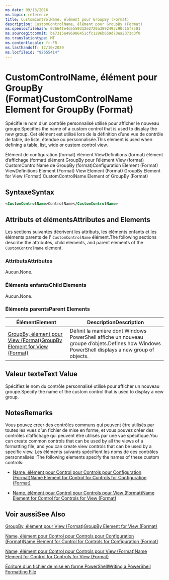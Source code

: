 ```yaml
---
ms.date: 09/13/2016
ms.topic: reference
title: CustomControlName, élément pour GroupBy (Format)
description: CustomControlName, élément pour GroupBy (Format)
ms.openlocfilehash: 03664fe4d5559312e2720a3892493c90c15f7501
ms.sourcegitcommit: ba7315a496986451cfc1296b659d73ea2373d3f0
ms.translationtype: MT
ms.contentlocale: fr-FR
ms.lasthandoff: 12/10/2020
ms.locfileid: "92655414"
---
```

# <a name="customcontrolname-element-for-groupby-format"></a><span data-ttu-id="c41ec-103">CustomControlName, élément pour GroupBy (Format)</span><span class="sxs-lookup"><span data-stu-id="c41ec-103">CustomControlName Element for GroupBy (Format)</span></span>

<span data-ttu-id="c41ec-104">Spécifie le nom d’un contrôle personnalisé utilisé pour afficher le nouveau groupe.</span><span class="sxs-lookup"><span data-stu-id="c41ec-104">Specifies the name of a custom control that is used to display the new group.</span></span> <span data-ttu-id="c41ec-105">Cet élément est utilisé lors de la définition d’une vue de contrôle de table, de liste, étendue ou personnalisée.</span><span class="sxs-lookup"><span data-stu-id="c41ec-105">This element is used when defining a table, list, wide or custom control view.</span></span>

<span data-ttu-id="c41ec-106">Élément de configuration (format) élément ViewDefinitions (format) élément d’affichage (format) élément GroupBy pour l’élément View (format) CustomControlName de GroupBy (format)</span><span class="sxs-lookup"><span data-stu-id="c41ec-106">Configuration Element (Format) ViewDefinitions Element (Format) View Element (Format) GroupBy Element for View (Format) CustomControlName Element of GroupBy (Format)</span></span>

## <a name="syntax"></a><span data-ttu-id="c41ec-107">Syntaxe</span><span class="sxs-lookup"><span data-stu-id="c41ec-107">Syntax</span></span>

```xml
<CustomControlName>ControlName</CustomControlName>
```

## <a name="attributes-and-elements"></a><span data-ttu-id="c41ec-108">Attributs et éléments</span><span class="sxs-lookup"><span data-stu-id="c41ec-108">Attributes and Elements</span></span>

<span data-ttu-id="c41ec-109">Les sections suivantes décrivent les attributs, les éléments enfants et les éléments parents de l' `CustomControlName` élément.</span><span class="sxs-lookup"><span data-stu-id="c41ec-109">The following sections describe the attributes, child elements, and parent elements of the `CustomControlName` element.</span></span>

### <a name="attributes"></a><span data-ttu-id="c41ec-110">Attributs</span><span class="sxs-lookup"><span data-stu-id="c41ec-110">Attributes</span></span>

<span data-ttu-id="c41ec-111">Aucun.</span><span class="sxs-lookup"><span data-stu-id="c41ec-111">None.</span></span>

### <a name="child-elements"></a><span data-ttu-id="c41ec-112">Éléments enfants</span><span class="sxs-lookup"><span data-stu-id="c41ec-112">Child Elements</span></span>

<span data-ttu-id="c41ec-113">Aucun.</span><span class="sxs-lookup"><span data-stu-id="c41ec-113">None.</span></span>

### <a name="parent-elements"></a><span data-ttu-id="c41ec-114">Éléments parents</span><span class="sxs-lookup"><span data-stu-id="c41ec-114">Parent Elements</span></span>

|<span data-ttu-id="c41ec-115">Élément</span><span class="sxs-lookup"><span data-stu-id="c41ec-115">Element</span></span>|<span data-ttu-id="c41ec-116">Description</span><span class="sxs-lookup"><span data-stu-id="c41ec-116">Description</span></span>|
|-------------|-----------------|
|[<span data-ttu-id="c41ec-117">GroupBy, élément pour View (Format)</span><span class="sxs-lookup"><span data-stu-id="c41ec-117">GroupBy Element for View (Format)</span></span>](./groupby-element-for-view-format.md)|<span data-ttu-id="c41ec-118">Définit la manière dont Windows PowerShell affiche un nouveau groupe d’objets.</span><span class="sxs-lookup"><span data-stu-id="c41ec-118">Defines how Windows PowerShell displays a new group of objects.</span></span>|

## <a name="text-value"></a><span data-ttu-id="c41ec-119">Valeur texte</span><span class="sxs-lookup"><span data-stu-id="c41ec-119">Text Value</span></span>

<span data-ttu-id="c41ec-120">Spécifiez le nom du contrôle personnalisé utilisé pour afficher un nouveau groupe.</span><span class="sxs-lookup"><span data-stu-id="c41ec-120">Specify the name of the custom control that is used to display a new group.</span></span>

## <a name="remarks"></a><span data-ttu-id="c41ec-121">Notes</span><span class="sxs-lookup"><span data-stu-id="c41ec-121">Remarks</span></span>

<span data-ttu-id="c41ec-122">Vous pouvez créer des contrôles communs qui peuvent être utilisés par toutes les vues d’un fichier de mise en forme, et vous pouvez créer des contrôles d’affichage qui peuvent être utilisés par une vue spécifique.</span><span class="sxs-lookup"><span data-stu-id="c41ec-122">You can create common controls that can be used by all the views of a formatting file, and you can create view controls that can be used by a specific view.</span></span> <span data-ttu-id="c41ec-123">Les éléments suivants spécifient les noms de ces contrôles personnalisés :</span><span class="sxs-lookup"><span data-stu-id="c41ec-123">The following elements specify the names of these custom controls:</span></span>

- [<span data-ttu-id="c41ec-124">Name, élément pour Control pour Controls pour Configuration (Format)</span><span class="sxs-lookup"><span data-stu-id="c41ec-124">Name Element for Control for Controls for Configuration (Format)</span></span>](./name-element-for-control-for-controls-for-configuration-format.md)

- [<span data-ttu-id="c41ec-125">Name, élément pour Control pour Controls pour View (Format)</span><span class="sxs-lookup"><span data-stu-id="c41ec-125">Name Element for Control for Controls for View (Format)</span></span>](./name-element-for-control-for-controls-for-view-format.md)

## <a name="see-also"></a><span data-ttu-id="c41ec-126">Voir aussi</span><span class="sxs-lookup"><span data-stu-id="c41ec-126">See Also</span></span>

[<span data-ttu-id="c41ec-127">GroupBy, élément pour View (Format)</span><span class="sxs-lookup"><span data-stu-id="c41ec-127">GroupBy Element for View (Format)</span></span>](./groupby-element-for-view-format.md)

[<span data-ttu-id="c41ec-128">Name, élément pour Control pour Controls pour Configuration (Format)</span><span class="sxs-lookup"><span data-stu-id="c41ec-128">Name Element for Control for Controls for Configuration (Format)</span></span>](./name-element-for-control-for-controls-for-configuration-format.md)

[<span data-ttu-id="c41ec-129">Name, élément pour Control pour Controls pour View (Format)</span><span class="sxs-lookup"><span data-stu-id="c41ec-129">Name Element for Control for Controls for View (Format)</span></span>](./name-element-for-control-for-controls-for-view-format.md)

[<span data-ttu-id="c41ec-130">Écriture d’un fichier de mise en forme PowerShell</span><span class="sxs-lookup"><span data-stu-id="c41ec-130">Writing a PowerShell Formatting File</span></span>](./writing-a-powershell-formatting-file.md)
